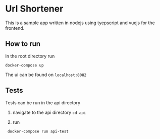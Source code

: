 # Url Shortener

This is a sample app written in nodejs using tyepscript and vuejs for the frontend. 


## How to run
In the root directory run 

``` docker-compose up ```

The ui can be found on `localhost:8082`

## Tests

Tests can be run in the api directory

1. navigate to the api directory `cd api`

2. run 

``` docker-compose run api-test```
